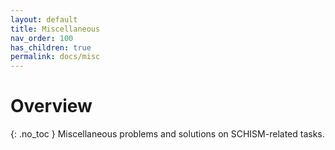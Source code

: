 ```yaml
---
layout: default
title: Miscellaneous
nav_order: 100
has_children: true
permalink: docs/misc
---
```


# Overview
{: .no_toc }
Miscellaneous problems and solutions on SCHISM-related tasks.

